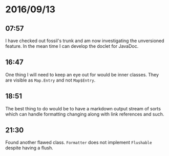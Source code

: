 # 2016/09/13

## 07:57

I have checked out fossil's trunk and am now investigating the unversioned
feature. In the mean time I can develop the doclet for JavaDoc.

## 16:47

One thing I will need to keep an eye out for would be inner classes. They
are visible as `Map.Entry` and not `Map$Entry`.

## 18:51

The best thing to do would be to have a markdown output stream of sorts which
can handle formatting changing along with link references and such.

## 21:30

Found another flawed class. `Formatter` does not implement `Flushable`
despite having a flush.

